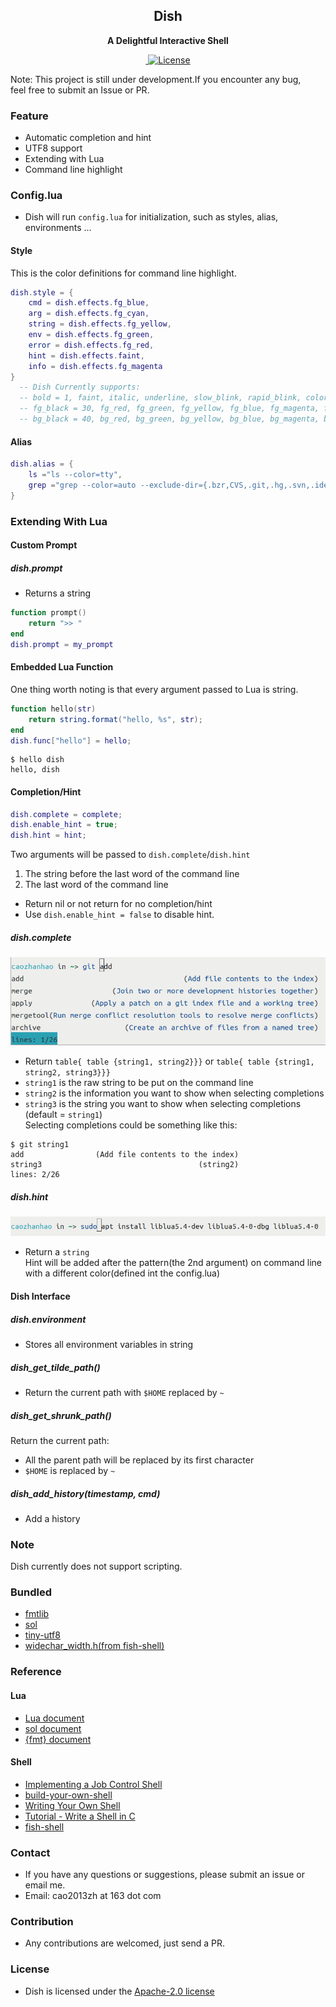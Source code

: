 <h2 align="center">
Dish
</h2> 

<p align="center">
<strong>A Delightful Interactive Shell</strong>
</p>

<p align="center">
  <a href="CPP17" >
    <img src="https://img.shields.io/static/v1?label=cpp&style=flat-square&color=blue&message=17" alt="" />  
  </a>
  <a href="LICENSE" >
    <img src="https://img.shields.io/github/license/caozhanhao/dish?label=License&style=flat-square&color=yellow" alt="License" />  
  </a>
</p>

Note: This project is still under development.If you encounter any bug,  
feel free to submit an Issue or PR.
### Feature
- Automatic completion and hint
- UTF8 support
- Extending with Lua
- Command line highlight

### Config.lua
- Dish will run `config.lua` for initialization, such as styles, alias, environments ...

#### Style
This is the color definitions for command line highlight.
```lua
dish.style = {
    cmd = dish.effects.fg_blue,
    arg = dish.effects.fg_cyan,
    string = dish.effects.fg_yellow,
    env = dish.effects.fg_green,
    error = dish.effects.fg_red,
    hint = dish.effects.faint,
    info = dish.effects.fg_magenta
}
  -- Dish Currently supports:
  -- bold = 1, faint, italic, underline, slow_blink, rapid_blink, color_reverse,
  -- fg_black = 30, fg_red, fg_green, fg_yellow, fg_blue, fg_magenta, fg_cyan, fg_white,
  -- bg_black = 40, bg_red, bg_green, bg_yellow, bg_blue, bg_magenta, bg_cyan, bg_white
```
#### Alias
```lua
dish.alias = {
    ls ="ls --color=tty",
    grep ="grep --color=auto --exclude-dir={.bzr,CVS,.git,.hg,.svn,.idea,.tox}"
}
```

### Extending With Lua
#### Custom Prompt
##### dish.prompt
- Returns a string
```lua
function prompt() 
    return ">> "
end
dish.prompt = my_prompt
```
#### Embedded Lua Function
One thing worth noting is that every argument passed to Lua is string.  

```lua
function hello(str)
    return string.format("hello, %s", str);    
end
dish.func["hello"] = hello;
```
```
$ hello dish
hello, dish
```

#### Completion/Hint
```lua
dish.complete = complete;
dish.enable_hint = true;
dish.hint = hint;
```
Two arguments will be passed to `dish.complete`/`dish.hint`
1. The string before the last word of the command line
2. The last word of the command line
- Return nil or not return for no completion/hint
- Use `dish.enable_hint = false` to disable hint.
##### dish.complete
![](docs/images/custom_complete.png)
- Return `table{ table {string1, string2}}}` or `table{ table {string1, string2, string3}}}`
- `string1` is the raw string to be put on the command line
- `string2` is the information you want to show when selecting completions
- `string3` is the string you want to show when selecting completions (default = `string1`)  
Selecting completions could be something like this:
```
$ git string1
add                (Add file contents to the index)
string3                                   (string2)
lines: 2/26
```
##### dish.hint
![](docs/images/hint.png)
- Return a `string`  
Hint will be added after the pattern(the 2nd argument) on command line with a different color(defined int the config.lua)

#### Dish Interface
##### dish.environment
- Stores all environment variables in string
##### dish_get_tilde_path()
- Return the current path with `$HOME` replaced by `~`
##### dish_get_shrunk_path()  
Return the current path:   
- All the parent path will be replaced by its first character
- `$HOME` is replaced by `~`
##### dish_add_history(timestamp, cmd)
- Add a history  

### Note
Dish currently does not support scripting.

### Bundled
- [fmtlib](https://github.com/fmtlib/fmt)
- [sol](https://github.com/ThePhD/sol2)
- [tiny-utf8](https://github.com/DuffsDevice/tiny-utf8)
- [widechar_width.h(from fish-shell)](https://github.com/fish-shell/fish-shell/tree/master/src/widecharwidth)

### Reference
#### Lua
- [Lua document](https://www.lua.org/docs.html)
- [sol document](https://sol2.readthedocs.io)
- [{fmt} document](https://fmt.dev)
#### Shell
- [Implementing a Job Control Shell](https://www.gnu.org/software/libc/manual/html_node/Implementing-a-Shell.html)
- [build-your-own-shell](https://github.com/tokenrove/build-your-own-shell)
- [Writing Your Own Shell](https://www.cs.purdue.edu/homes/grr/SystemsProgrammingBook/Book/Chapter5-WritingYourOwnShell.pdf)
- [Tutorial - Write a Shell in C](https://brennan.io/2015/01/16/write-a-shell-in-c/)
- [fish-shell](https://github.com/fish-shell/fish-shell)

### Contact
- If you have any questions or suggestions, please submit an issue or email me.
- Email: cao2013zh at 163 dot com

### Contribution
- Any contributions are welcomed, just send a PR.

### License
- Dish is licensed under the [Apache-2.0 license](LICENSE)
